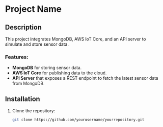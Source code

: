 # Project Name

## Description
This project integrates MongoDB, AWS IoT Core, and an API server to simulate and store sensor data.

### Features:
- **MongoDB** for storing sensor data.
- **AWS IoT Core** for publishing data to the cloud.
- **API Server** that exposes a REST endpoint to fetch the latest sensor data from MongoDB.

## Installation

1. Clone the repository:

   ```bash
   git clone https://github.com/yourusername/yourrepository.git
